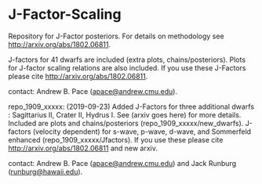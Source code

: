 # J-Factor-Scaling

Repository for J-Factor posteriors.  For details on methodology see http://arxiv.org/abs/1802.06811.

J-factors for 41 dwarfs are included (extra plots, chains/posteriors).
Plots for J-factor scaling relations are also included.
If you use these J-Factors please cite http://arxiv.org/abs/1802.06811.

contact: Andrew B. Pace (apace@andrew.cmu.edu).

repo_1909_xxxxx:
(2019-09-23) Added J-Factors for three additional dwarfs : Sagittarius II, Crater II, Hydrus I.  See (arxiv goes here) for more details.
Included are plots and chains/posteriors (repo_1909_xxxxx/new_dwarfs).
J-factors (velocity dependent) for s-wave, p-wave, d-wave, and Sommerfeld enhanced (repo_1909_xxxxx/Jfactors).
If you use these please cite http://arxiv.org/abs/1802.06811 and new arxiv.

contact: Andrew B. Pace (apace@andrew.cmu.edu) and Jack Runburg (runburg@hawaii.edu).

